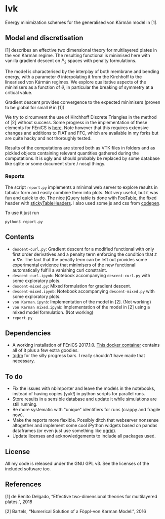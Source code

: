 # lvk

Energy minimization schemes for the generalised von Kármán model in [1].

## Model and discretisation

[1] describes an effective two dimensional theory for multilayered plates in
the von Kármán regime. The resulting functional is minimised here with vanilla
gradient descent on $P_2$ spaces with penalty formulations.

The model is characterised by the interplay of both membrane and bending
energy, with a parameter $\theta$ interpolating it from the Kirchhoff to the
linearised von Kármán regimes. We explore qualitative aspects of the
minimisers as a function of $\theta$, in particular the breaking of symmetry
at a critical value.

Gradient descent provides convergence to the expected minimisers (proven to be
global for small $\theta$ in [1])

We try to circumvent the use of Kirchhoff Discrete Triangles in the method 
of [2] without success. Some progress in the implementation of these
elements for FEniCS is [here](https://bitbucket.org/mdbenito/hermite). Note
however that this requires extensive changes and additions to FIAT and FFC, which
are available in my forks but are quite hacky and not thoroughly tested.

Results of the computations are stored both as VTK files in folders and as
pickled objects containing relevant quantities gathered during the
computations. It is ugly and should probably be replaced by some database like
sqlite or some document store / nosql thingy. 

### Reports

The script `report.py` implements a minimal web server to explore results in tabular
form and easily combine them into plots. Not *very* useful, but it was fun and quick
to do. The nice jQuery table is done with [FooTable](http://fooplugins.github.io/FooTable/),
the fixed header with [stickyTableHeaders](https://github.com/jmosbech/StickyTableHeaders).
I also used some js and css from [codepen](https://codepen.io).

To use it just run

```shell
python3 report.py
```

## Contents

* `descent-curl.py`: Gradient descent for a modified functional with only first
  order derivatives and a penalty term enforcing the condition that 
  $z = \nabla v$. The fact that the penalty term can be left out provides
  some experimental evidence that minimisers of the new functional automatically
  fulfill a vanishing curl constraint.
* `descent-curl.ipynb`: Notebook accompanying `descent-curl.py` with some
  exploratory plots.
* `descent-mixed.py`: Mixed formulation for gradient descent.
* `descent-mixed.ipynb`: Notebook accompanying `descent-mixed.py` with some
  exploratory plots.
* `von Karman.ipynb`: Implementation of the model in [2]. (Not working)
* `von Karman mixed.ipynb`: Implementation of the model in [2] using a
  mixed model formulation. (Not working)
* `report.py`

## Dependencies

* A working installation of FEniCS 2017.1.0. [This docker container]()
 contains all of it plus a few extra goodies.
* [tqdm](https://github.com/tqdm/tqdm) for the silly progress bars.
 I really shouldn't have made that necessary.

## To do

* Fix the issues with nbimporter and leave the models in the notebooks,
  instead of having copies (yuk!) in python scripts for parallel runs.
* Store results in a sensible database and update it while simulations are
  still running.
* Be more systematic with "unique" identifiers for runs (crappy and fragile now).
* Make the reports more flexible. Possibly ditch that webserver nonsense
  altogether and implement some cool iPython widgets based on pandas dataframes
  (or even just use something like [qgrid](https://github.com/quantopian/qgrid)).
* Update licenses and acknowledgements to include all packages used.

## License

All my code is released under the GNU GPL v3. See the licenses of the included
software too.

## References

[1] de Benito Delgado, “Effective two-dimensional theories for
multilayered plates.”, 2018

[2] Bartels, “Numerical Solution of a Föppl-von Karman Model.”, 2016

